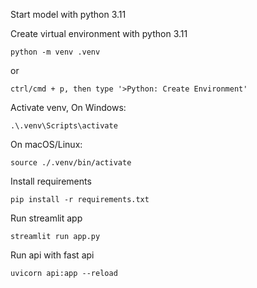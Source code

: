 Start model with python 3.11


Create virtual environment with python 3.11
```
python -m venv .venv
```
or
```
ctrl/cmd + p, then type '>Python: Create Environment'
```


Activate venv,
On Windows:
```
.\.venv\Scripts\activate
```
On macOS/Linux:
```
source ./.venv/bin/activate
```


Install requirements
```
pip install -r requirements.txt
```


Run streamlit app
```
streamlit run app.py
```

Run api with fast api
```
uvicorn api:app --reload
```